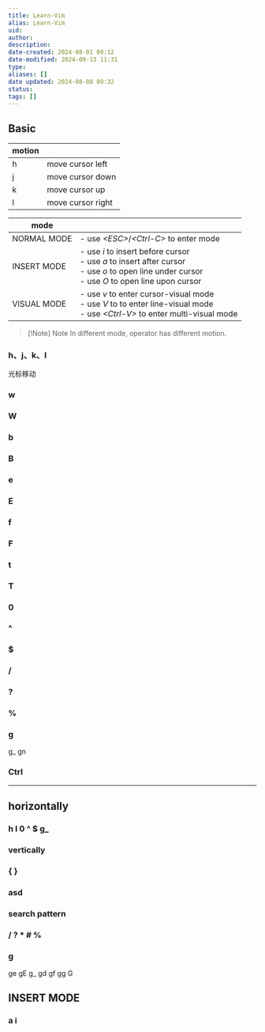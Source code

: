 ```yaml
---
title: Learn-Vim
alias: Learn-Vim
uid: 
author: 
description: 
date-created: 2024-08-01 09:12
date-modified: 2024-09-13 11:31
type: 
aliases: []
date updated: 2024-08-08 09:32
status: 
tags: []
---
```


## Basic

| motion |                   |
| ------ |:----------------- |
| h      | move cursor left  |
| j      | move cursor down  |
| k      | move cursor up    |
| l      | move cursor right |

| mode        |                                                                                                                                                    |
| ----------- | -------------------------------------------------------------------------------------------------------------------------------------------------- |
| NORMAL MODE | - use *\<ESC>*/*\<Ctrl-C>* to enter mode                                                                                                           |
| INSERT MODE | - use *i* to insert before cursor<br>- use *a* to insert after cursor<br>- use *o* to open line under cursor<br>- use *O* to open line upon cursor |
| VISUAL MODE | - use *v* to enter cursor-visual mode<br>- use *V* to to enter line-visual mode<br>- use *\<Ctrl-V>* to enter multi-visual mode                    |

> [!Note] Note
> In different mode, operator has different motion.

### h、j、k、l

光标移动

### w

### W

### b

### B

### e

### E

### f

### F

### t

### T

### 0

### ^

### $

### /

### ?

### %

### g

g_
gn

### Ctrl

<C-u>

---

## horizontally

### h l 0 ^ $ g_

### vertically

### { } <C-D> <C-U>

### asd

###


### search pattern

### / ? * # %

### g

ge gE g_ gd gf
gg G

## INSERT MODE

### a i
